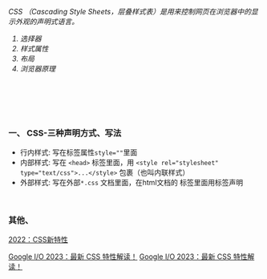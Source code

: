 ﻿<h6>
CSS （Cascading Style Sheets，层叠样式表）是用来控制网页在浏览器中的显示外观的声明式语言。<br/>

<ol>
  <li>选择器</li>
  <li>样式属性</li>
  <li>布局</li>
  <li>浏览器原理</li>
</ol>

</h6>


<br/><br/><br/>


### 一、 CSS-三种声明方式、写法
 - 行内样式: 写在标签属性``style=""``里面
 - 内部样式: 写在 ``<head>`` 标签里面，用 ``<style rel="stylesheet" type="text/css">...</style>`` 包裹（也叫内联样式）
 - 外部样式: 写在外部``*.css`` 文档里面，在html文档的<head> 标签里面用<link rel="stylesheet" type="ext/css" href="外部.css文件路径">标签声明



<br/>


### 其他、
[2022：CSS新特性](https://mp.weixin.qq.com/s/2kqorHVPq7BT3oQYGrJLMQ)

[Google I/O 2023：最新 CSS 特性解读！](https://www.zhihu.com/question/583047477)
[Google I/O 2023：最新 CSS 特性解读！](https://developer.chrome.com/blog/whats-new-css-ui-2023/)